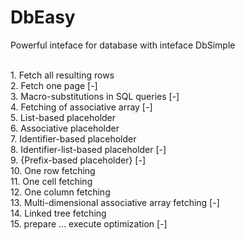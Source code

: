 # DbEasy

Powerful inteface for database
with inteface DbSimple

<br/> 1. Fetch all resulting rows
<br/> 2. Fetch one page [-]
<br/> 3. Macro-substitutions in SQL queries [-]
<br/> 4. Fetching of associative array [-]
<br/> 5. List-based placeholder
<br/> 6. Associative placeholder
<br/> 7. Identifier-based placeholder
<br/> 8. Identifier-list-based placeholder [-]
<br/> 9. {Prefix-based placeholder} [-]
<br/> 10. One row fetching
<br/> 11. One cell fetching
<br/> 12. One column fetching
<br/> 13. Multi-dimensional associative array fetching [-]
<br/> 14. Linked tree fetching 
<br/> 15. prepare ... execute optimization [-]
 
 
 
 

